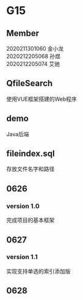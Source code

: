 # G15
  
## Member  
2020211301060 金小龙  
2020212205068 孙煜  
2020212205074 艾驰  

## QfileSearch
使用VUE框架搭建的Web程序
## demo
Java后端
## fileindex.sql
存放文件名字和路径  

## 0626
### version 1.0
完成项目的基本框架
    
## 0627
### version 1.1
实现支持单选的索引添加版

## 0628
